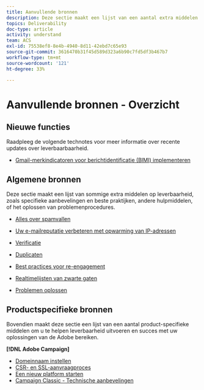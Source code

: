 ```yaml
---
title: Aanvullende bronnen
description: Deze sectie maakt een lijst van een aantal extra middelen op leverbaarheid.
topics: Deliverability
doc-type: article
activity: understand
team: ACS
exl-id: 75538ef8-8e4b-4940-8d11-42ebd7c65e93
source-git-commit: 3616470b31f45d589d323a6b90c7fd5df3b467b7
workflow-type: tm+mt
source-wordcount: '121'
ht-degree: 33%

---
```


# Aanvullende bronnen - Overzicht

## Nieuwe functies

Raadpleeg de volgende technotes voor meer informatie over recente updates over leverbaarbaarheid.

* [Gmail-merkindicatoren voor berichtidentificatie (BIMI) implementeren](../technotes/implement-bimi.md)

## Algemene bronnen

Deze sectie maakt een lijst van sommige extra middelen op leverbaarheid, zoals specifieke aanbevelingen en beste praktijken, andere hulpmiddelen, of het oplossen van problemenprocedures.

* [Alles over spamvallen](../../help/additional-resources/all-about-spam-traps.md)
* [Uw e-mailreputatie verbeteren met opwarming van IP-adressen](../../help/additional-resources/increase-reputation-with-ip-warming.md)
* [Verificatie](../../help/additional-resources/authentication.md)
* [Duplicaten](../../help/additional-resources/duplicates.md)
* [Best practices voor re-engagement](../../help/additional-resources/re-engagement.md)
* [Realtimelijsten van zwarte gaten](../../help/additional-resources/blocklist-databases.md)
* [Problemen oplossen](../../help/additional-resources/troubleshooting.md)

  <!--
    [IP Certification](../../help/additional-resources/ip-certification.md)
    [Third-party monitoring tools](../../help/additional-resources/third-party-monitoring-tools.md)-->

## Productspecifieke bronnen

Bovendien maakt deze sectie een lijst van een aantal product-specifieke middelen om u te helpen leverbaarheid uitvoeren en succes met uw oplossingen van de Adobe bereiken.

**[!DNL Adobe Campaign]**

* [Domeinnaam instellen](../../help/additional-resources/ac-domain-name-setup.md)
* [CSR- en SSL-aanvraagproces](../../help/additional-resources/ac-ssl-certificate-request.md)
* [Een nieuw platform starten](../../help/additional-resources/ac-starting-new-platform.md)
* [Campaign Classic - Technische aanbevelingen](../../help/additional-resources/acc-technical-recommendations.md)

